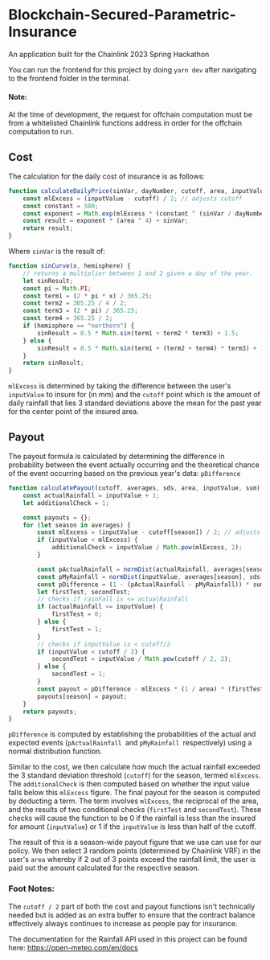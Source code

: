 # Blockchain-Secured-Parametric-Insurance

An application built for the Chainlink 2023 Spring Hackathon

You can run the frontend for this project by doing `yarn dev` after navigating to the frontend folder in the terminal.

<h4>Note:</h4>

At the time of development, the request for offchain computation must be from a whitelisted Chainlink functions address in order for the offchain computation to run.

<h2>Cost</h2>

The calculation for the daily cost of insurance is as follows:

```javascript
function calculateDailyPrice(sinVar, dayNumber, cutoff, area, inputValue) {
    const mlExcess = (inputValue - cutoff) / 2; // adjusts cutoff
    const constant = 500;
    const exponent = Math.exp(mlExcess * (constant ^ (sinVar / dayNumber)));
    const result = exponent * (area ^ 4) + sinVar;
    return result;
}
```

Where `sinVar` is the result of:

```javascript
function sinCurve(x, hemisphere) {
    // returns a multiplier between 1 and 2 given a day of the year.
    let sinResult;
    const pi = Math.PI;
    const term1 = (2 * pi * x) / 365.25;
    const term2 = 365.25 / 4 / 2;
    const term3 = (2 * pi) / 365.25;
    const term4 = 365.25 / 2;
    if (hemisphere == "northern") {
        sinResult = 0.5 * Math.sin(term1 + term2 * term3) + 1.5;
    } else {
        sinResult = 0.5 * Math.sin(term1 + (term2 + term4) * term3) + 1.5;
    }
    return sinResult;
}
```

`mlExcess` is determined by taking the difference between the user's `inputValue` to insure for (in mm) and the `cutoff` point which is the amount of daily rainfall that lies 3 standard deviations above the mean for the past year for the center point of the insured area.

<h2>Payout</h2>

The payout formula is calculated by determining the difference in probability between the event actually occurring and the theoretical chance of the event occurring based on the previous year's data: `pDifference`

```javascript
function calculatePayout(cutoff, averages, sds, area, inputValue, sum) {
    const actualRainfall = inputValue + 1;
    let additionalCheck = 1;

    const payouts = {};
    for (let season in averages) {
        const mlExcess = (inputValue - cutoff[season]) / 2; // adjusts cutoff
        if (inputValue < mlExcess) {
            additionalCheck = inputValue / Math.pow(mlExcess, 2);
        }

        const pActualRainfall = normDist(actualRainfall, averages[season], sds[season], true);
        const pMyRainfall = normDist(inputValue, averages[season], sds[season], true);
        const pDifference = (1 - (pActualRainfall - pMyRainfall)) * sum;
        let firstTest, secondTest;
        // checks if rainFall is <= actualRainfall
        if (actualRainfall <= inputValue) {
            firstTest = 0;
        } else {
            firstTest = 1;
        }
        // checks if inputValue is < cutoff/2
        if (inputValue < cutoff / 2) {
            secondTest = inputValue / Math.pow(cutoff / 2, 2);
        } else {
            secondTest = 1;
        }
        const payout = pDifference - mlExcess * (1 / area) * (firstTest * secondTest);
        payouts[season] = payout;
    }
    return payouts;
}
```

`pDifference` is computed by establishing the probabilities of the actual and expected events (`pActualRainfall `and `pMyRainfall `respectively) using a normal distribution function.

Similar to the cost, we then calculate how much the actual rainfall exceeded the 3 standard deviation threshold (`cutoff`) for the season, termed `mlExcess`. The `additionalCheck` is then computed based on whether the input value falls below this `mlExcess` figure. The final payout for the season is computed by deducting a term. The term involves `mlExcess`, the reciprocal of the area, and the results of two conditional checks (`firstTest` and `secondTest`). These checks will cause the function to be 0 if the rainfall is less than the insured for amount (`inputValue`) or 1 if the `inputValue` is less than half of the cutoff.

The result of this is a season-wide payout figure that we use can use for our policy. We then select 3 random points (determined by Chainlink VRF) in the user's `area` whereby if 2 out of 3 points exceed the rainfall limit, the user is paid out the amount calculated for the respective season.

<h3>Foot Notes:</h3>

The `cutoff / 2` part of both the cost and payout functions isn't technically needed but is added as an extra buffer to ensure that the contract balance effectively always continues to increase as people pay for insurance.

The documentation for the Rainfall API used in this project can be found here:
https://open-meteo.com/en/docs
